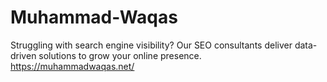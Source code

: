 # Muhammad-Waqas
Struggling with search engine visibility? Our SEO consultants deliver data-driven solutions to grow your online presence.
https://muhammadwaqas.net/
